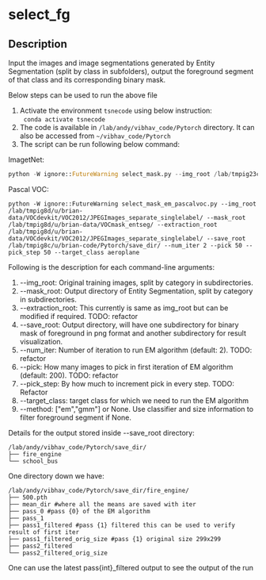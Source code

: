 # select_fg
## Description
Input the images and image segmentations generated by Entity Segmentation (split by class in subfolders), output the foreground segment of that class and its corresponding binary mask.

Below steps can be used to run the above file
1. Activate the environment `tsnecode` using below instruction: <br/>
    ` conda activate tsnecode`
2. The code is available in `/lab/andy/vibhav_code/Pytorch` directory.
    It can also be accessed from `~/vibhav_code/Pytorch`
3. The script can be run following below command: <br/>

ImagetNet:

```python 
python -W ignore::FutureWarning select_mask.py --img_root /lab/tmpig23c/u/andy/ILSVRC/Data/CLS-LOC/train/ --mask_root /lab/tmpig8d/u/zhix/Segement/Imagenet_mask/ --extraction_root /lab/tmpig23c/u/andy/ILSVRC/Data/CLS-LOC/train/ --save_root /lab/tmpig8c/u/brian_code/Pytorch/save_dir/ --num_iter 2 --pick 100 --pick_step 100 --target_class fire_engine
```

Pascal VOC:

```
python -W ignore::FutureWarning select_mask_em_pascalvoc.py --img_root /lab/tmpig8d/u/brian-data/VOCdevkit/VOC2012/JPEGImages_separate_singlelabel/ --mask_root /lab/tmpig8d/u/brian-data/VOCmask_entseg/ --extraction_root /lab/tmpig8d/u/brian-data/VOCdevkit/VOC2012/JPEGImages_separate_singlelabel/ --save_root /lab/tmpig8c/u/brian-code/Pytorch/save_dir/ --num_iter 2 --pick 50 --pick_step 50 --target_class aeroplane
```



Following is the description for each command-line arguments:

1. --img_root: 
   Original training images, split by category in subdirectories.
2. --mask_root:
   Output directory of Entity Segmentation, split by category in subdirectories.
3. --extraction_root:
   This currently is same as img_root but can be modified if required. TODO: refactor
4. --save_root:
   Output directory, will have one subdirectory for binary mask of foreground in png format and another subdirectory for result visualization.
5. --num_iter: Number of iteration to run EM algorithm (default: 2). TODO: refactor
6. --pick: How many images to pick in first iteration of EM algorithm (default: 200). TODO: refactor
7. --pick_step: By how much to increment pick in every step. TODO: Refactor
8. --target_class: target class for which we need to run the EM algorithm
9. --method: ["em","gmm"] or None. Use classifier and size information to filter foreground segment if None.

Details for the output stored inside --save_root directory:
```
/lab/andy/vibhav_code/Pytorch/save_dir/
├── fire_engine
└── school_bus
```

One directory down we have:
```
/lab/andy/vibhav_code/Pytorch/save_dir/fire_engine/
├── 500.pth
├── mean_dir #where all the means are saved with iter
├── pass_0 #pass {0} of the EM algorithm 
├── pass_1 
├── pass1_filtered #pass {1} filtered this can be used to verify result of first iter
├── pass1_filtered_orig_size #pass {1} original size 299x299
├── pass2_filtered 
└── pass2_filtered_orig_size
```

One can use the latest pass{int}_filtered output to see the output of the run 

